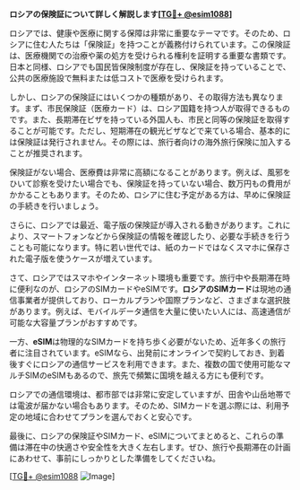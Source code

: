 **ロシアの保険証について詳しく解説します[[TG💪+ @esim1088](https://t.me/s/esim1088)]**

ロシアでは、健康や医療に関する保障は非常に重要なテーマです。そのため、ロシアに住む人たちは「保険証」を持つことが義務付けられています。この保険証は、医療機関での治療や薬の処方を受けられる権利を証明する重要な書類です。日本と同様、ロシアでも国民皆保険制度が存在し、保険証を持っていることで、公共の医療施設で無料または低コストで医療を受けられます。

しかし、ロシアの保険証にはいくつかの種類があり、その取得方法も異なります。まず、市民保険証（医療カード）は、ロシア国籍を持つ人が取得できるものです。また、長期滞在ビザを持っている外国人も、市民と同等の保険証を取得することが可能です。ただし、短期滞在の観光ビザなどで来ている場合、基本的には保険証は発行されません。その際には、旅行者向けの海外旅行保険に加入することが推奨されます。

保険証がない場合、医療費は非常に高額になることがあります。例えば、風邪をひいて診察を受けたい場合でも、保険証を持っていない場合、数万円もの費用がかかることもあります。そのため、ロシアに住む予定がある方は、早めに保険証の手続きを行いましょう。

さらに、ロシアでは最近、電子版の保険証が導入される動きがあります。これにより、スマートフォンなどから保険証の情報を確認したり、必要な手続きを行うことも可能になります。特に若い世代では、紙のカードではなくスマホに保存された電子版を使うケースが増えています。

さて、ロシアではスマホやインターネット環境も重要です。旅行中や長期滞在時に便利なのが、ロシアのSIMカードやeSIMです。**ロシアのSIMカード**は現地の通信事業者が提供しており、ローカルプランや国際プランなど、さまざまな選択肢があります。例えば、モバイルデータ通信を大量に使いたい人には、高速通信が可能な大容量プランがおすすめです。

一方、**eSIM**は物理的なSIMカードを持ち歩く必要がないため、近年多くの旅行者に注目されています。eSIMなら、出発前にオンラインで契約しておき、到着後すぐにロシアの通信サービスを利用できます。また、複数の国で使用可能なマルチSIMのeSIMもあるので、旅先で頻繁に国境を越える方にも便利です。

ロシアでの通信環境は、都市部では非常に安定していますが、田舎や山岳地帯では電波が届かない場合もあります。そのため、SIMカードを選ぶ際には、利用予定の地域に合わせてプランを選んでおくと安心です。

最後に、ロシアの保険証やSIMカード、eSIMについてまとめると、これらの準備は滞在中の快適さや安全性を大きく左右します。ぜひ、旅行や長期滞在の計画にあわせて、事前にしっかりとした準備をしてくださいね。

[[TG💪+ @esim1088](https://t.me/s/esim1088) ![Image](https://i.postimg.cc/Y0z9fWf4/image.png)]